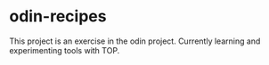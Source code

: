 # odin-recipes

This project is an exercise in the odin project.
Currently learning and experimenting tools with TOP.